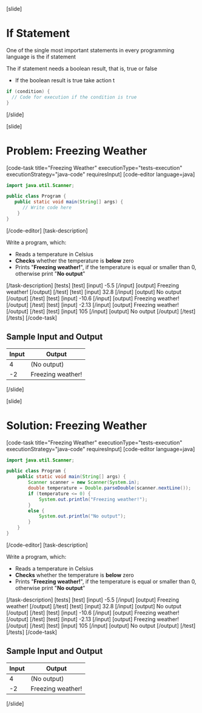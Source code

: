 [slide]
# If Statement
One of the single most important statements in every programming language is the if statement

The if statement needs a boolean result, that is, true or false
  * If the boolean result is true take action t

```java
if (condition) {
  // Code for execution if the condition is true
}
```

[/slide]

[slide]
# Problem: Freezing Weather

[code-task title="Freezing Weather" executionType="tests-execution" executionStrategy="java-code" requiresInput]
[code-editor language=java]
```java
import java.util.Scanner;

public class Program {
   public static void main(String[] args) {
      // Write code here
    }
}
```
[/code-editor]
[task-description]

Write a program, which:
* Reads a temperature in Celsius
* **Checks** whether the temperature is **below** zero
* Prints "**Freezing weather!**", if the temperature is equal or smaller than 0, otherwise print "**No output**"

[/task-description]
[tests]
[test]
[input]
-5.5
[/input]
[output]
Freezing weather!
[/output]
[/test]
[test]
[input]
32.8
[/input]
[output]
No output
[/output]
[/test]
[test]
[input]
-10.6
[/input]
[output]
Freezing weather!
[/output]
[/test]
[test]
[input]
-2.13
[/input]
[output]
Freezing weather!
[/output]
[/test]
[test]
[input]
105
[/input]
[output]
No output
[/output]
[/test]
[/tests]
[/code-task]

## Sample Input and Output
|Input|Output|
|-----|------|
|4|(No output)|
|-2|Freezing weather!|


[/slide]

[slide]
# Solution: Freezing Weather

[code-task title="Freezing Weather" executionType="tests-execution" executionStrategy="java-code" requiresInput]
[code-editor language=java]
```java
import java.util.Scanner;

public class Program {
    public static void main(String[] args) {
        Scanner scanner = new Scanner(System.in);
        double temperature = Double.parseDouble(scanner.nextLine());
        if (temperature <= 0) {
            System.out.println("Freezing weather!");
        }
        else {
            System.out.println("No output");
        }
    }
}
```
[/code-editor]
[task-description]

Write a program, which:
* Reads a temperature in Celsius
* **Checks** whether the temperature is **below** zero
* Prints "**Freezing weather!**", if the temperature is equal or smaller than 0, otherwise print "**No output**"

[/task-description]
[tests]
[test]
[input]
-5.5
[/input]
[output]
Freezing weather!
[/output]
[/test]
[test]
[input]
32.8
[/input]
[output]
No output
[/output]
[/test]
[test]
[input]
-10.6
[/input]
[output]
Freezing weather!
[/output]
[/test]
[test]
[input]
-2.13
[/input]
[output]
Freezing weather!
[/output]
[/test]
[test]
[input]
105
[/input]
[output]
No output
[/output]
[/test]
[/tests]
[/code-task]

## Sample Input and Output
|Input|Output|
|-----|------|
|4|(No output)|
|-2|Freezing weather!|

[/slide]